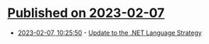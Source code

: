 # [Published on 2023-02-07](index.md)

* [2023-02-07, 10:25:50](https://news.ycombinator.com/item?id=34690969) - [Update to the .NET Language Strategy](https://devblogs.microsoft.com/dotnet/update-to-the-dotnet-language-strategy/)
